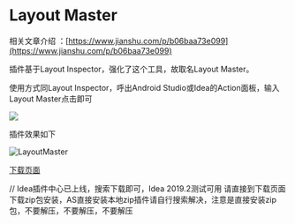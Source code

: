 # Layout Master

相关文章介绍 ：[https://www.jianshu.com/p/b06baa73e099](https://www.jianshu.com/p/b06baa73e099)

插件基于Layout Inspector，强化了这个工具，故取名Layout Master。

使用方式同Layout Inspector，呼出Android Studio或Idea的Action面板，输入Layout Master点击即可

![](https://github.com/wuapnjie/LayoutMaster/blob/master/images/pic1.png)

插件效果如下

![LayoutMaster](https://github.com/wuapnjie/LayoutMaster/blob/master/images/pic2.gif)

[下载页面](https://github.com/wuapnjie/LayoutMaster/releases/tag/v1.0.0)

// Idea插件中心已上线，搜索下载即可，Idea 2019.2测试可用
请直接到下载页面下载zip包安装，AS直接安装本地zip插件请自行搜索解决，注意是直接安装zip包，不要解压，不要解压，不要解压
